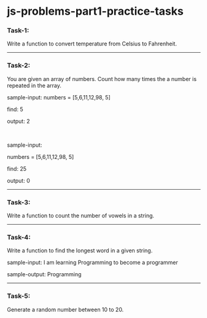 # js-problems-part1-practice-tasks

### Task-1: 
Write a function to convert temperature from Celsius to Fahrenheit.

---

### Task-2: 
You are given an array of numbers. Count how many times the a number is repeated in the array. 

sample-input: 
numbers = [5,6,11,12,98, 5]

find: 5

output: 2

<br/>

sample-input: 

numbers = [5,6,11,12,98, 5]

find: 25

output: 0



----
### Task-3: 
Write a function to count the number of vowels in a string.

---
### Task-4: 
Write a function to find the longest word in a given string.

sample-input: 
I am learning Programming to become a programmer

sample-output: Programming

----
### Task-5: 
Generate a random number between 10 to 20.
